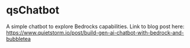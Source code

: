# qsChatbot
A simple chatbot to explore Bedrocks capabilities.
Link to blog post here:
https://www.quietstorm.io/post/build-gen-ai-chatbot-with-bedrock-and-bubbletea
